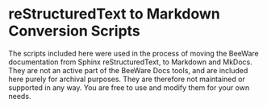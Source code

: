 # reStructuredText to Markdown Conversion Scripts

The scripts included here were used in the process of moving the BeeWare documentation
from Sphinx reStructuredText, to Markdown and MkDocs. They are not an active part of
the BeeWare Docs tools, and are included here purely for archival purposes. They are
therefore not maintained or supported in any way. You are free to use and modify them
for your own needs.
